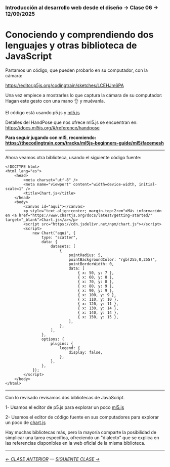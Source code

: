 ### Introducción al desarrollo web desde el diseño → Clase 06 → 12/09/2025

# Conociendo y comprendiendo dos lenguajes y otras biblioteca de JavaScript

Partamos un código, que pueden probarlo en su computador, con la cámara: 

https://editor.p5js.org/codingtrain/sketches/LCEHJm6PA

Una vez empiece a mostrarles lo que captura la cámara de su computador: Hagan este gesto con una mano 👌 y muévanla.

El código está usando p5.js y [ml5.js](https://ml5js.org/)

Detalles del HandPose que nos ofrece ml5.js se encuentran en: https://docs.ml5js.org/#/reference/handpose

**Para seguir jugando con ml5, recomiendo: https://thecodingtrain.com/tracks/ml5js-beginners-guide/ml5/facemesh**

- - - - - - - 

Ahora veamos otra biblioteca, usando el siguiente código fuente: 

```
<!DOCTYPE html>
<html lang="es">
    <head>
        <meta charset="utf-8" />
        <meta name="viewport" content="width=device-width, initial-scale=1" />
        <title>Chart.js</title>
    </head>
    <body>
        <canvas id="aqui"></canvas>
        <p style="text-align:center; margin-top:2rem">Más información en <a href="https://www.chartjs.org/docs/latest/getting-started/" target="_blank">Chart.js</a></p>
        <script src="https://cdn.jsdelivr.net/npm/chart.js"></script>
        <script>
            new Chart("aqui", {
                type: "scatter",
                data: {
                    datasets: [
                        {
                            pointRadius: 5,
                            pointBackgroundColor: "rgb(255,0,255)",
                            pointBorderWidth: 0,
                            data: [
                                { x: 50, y: 7 },
                                { x: 60, y: 8 },
                                { x: 70, y: 8 },
                                { x: 80, y: 9 },
                                { x: 90, y: 9 },
                                { x: 100, y: 9 },
                                { x: 110, y: 10 },
                                { x: 120, y: 11 },
                                { x: 130, y: 14 },
                                { x: 140, y: 14 },
                                { x: 150, y: 15 },
                            ],
                        },
                    ],
                },
                options: {
                    plugins: {
                        legend: {
                            display: false,
                        },
                    },
                },
            });
        </script>
    </body>
</html>
```

- - - - - - - -

Con lo revisado revisamos dos bibliotecas de JavaScript.

1- Usamos el editor de p5.js para explorar un poco [ml5.js](https://ml5js.org/)

2- Usamos el editor de código fuente en sus computadores para explorar un poco de [chart.js](https://www.chartjs.org/)

Hay muchas bibliotecas más, pero la mayoría comparte la posibilidad de simplicar una tarea específica, ofreciendo un "dialecto" que se explica en las referencias disponibles en la web oficial de la misma biblioteca.

- - - - - - - -

###### [← CLASE ANTERIOR](https://github.com/profesorfaco/opr/tree/main/clase-05) — [SIGUIENTE CLASE →](https://github.com/profesorfaco/opr/tree/main/clase-07)
